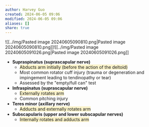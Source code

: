 ```yaml
---
author: Harvey Guo
created: 2024-06-05 09:06
modified: 2024-06-05 09:06
aliases: []
share: true
---
```

![[../img/Pasted image 20240605090810.png|Pasted image 20240605090810.png]]![[../img/Pasted image 20240605091026.png|Pasted image 20240605091026.png]]
- **Supraspinatus (suprascapular nerve)**
	-  <span style="background:rgba(240, 200, 0, 0.2)">Abducts arm initially (before the action of the deltoid)</span>
	- Most common rotator cuff injury (trauma or degeneration and impingement leading to tendinopathy or tear)
	- Assessed by the "empty/full can" test
- **Infraspinatus (suprascapular nerve)**
	-  <span style="background:rgba(240, 200, 0, 0.2)">Externally rotates arm</span>
	- Common pitching injury
- **Teres minor (axillary nerve)**
	- <span style="background:rgba(240, 200, 0, 0.2)">Adducts and externally rotates arm</span>
- **Subscapularis (upper and lower subscapular nerves)**
	- <span style="background:rgba(240, 200, 0, 0.2)">Internally rotates and adducts arm</span>
